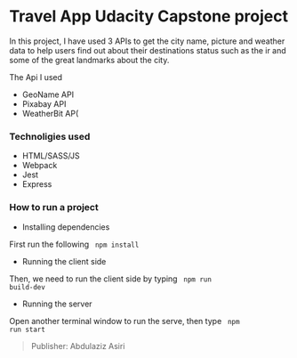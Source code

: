 # Travel App Udacity Capstone project


In this project, I have used 3 APIs to get the city name, picture and weather data to help users find out about their destinations status such as the ir and some of the great landmarks about the city.

The Api I used

  - GeoName API
  - Pixabay API
  - WeatherBit AP(


### Technoligies used

- HTML/SASS/JS
- Webpack
- Jest
- Express


### How to run  a project

- Installing dependencies

First run the following <code> npm install </code>

- Running the client side

Then, we need to run the client side by typing <code> npm run build-dev</code>

- Running the server

Open another terminal window to run the serve, then type <code> npm run start </code>


>  Publisher: Abdulaziz Asiri
